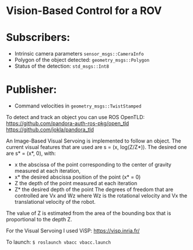 # Vision-Based Control for a ROV



# Subscribers:
* Intrinsic camera parameters `sensor_msgs::CameraInfo`
* Polygon of the object detected: `geometry_msgs::Polygon`
* Status of the detection: `std_msgs::Int8`

# Publisher:
* Command velocities in `geometry_msgs::TwistStamped`


To detect and track an object you can use ROS OpenTLD:   
https://github.com/pandora-auth-ros-pkg/open_tld
https://github.com/jokla/pandora_tld


An Image-Based Visual Servoing is implemented to follow an object. The current visual features that are used are s = (x, log(Z/Z*)). The desired one are s* = (x*, 0), with:

- x the abscissa of the point corresponding to the center of gravity measured at each iteration,
- x* the desired abscissa position of the point (x* = 0)
- Z the depth of the point measured at each iteration
- Z* the desired depth of the point
The degrees of freedom that are controlled are Vx and Wz where Wz is the rotational velocity and Vx the translational velocity of the robot.

The value of Z is estimated from the area of the bounding box that is proportional to the depth Z.

For the Visual Servoing I used ViSP:
https://visp.inria.fr/



To launch:
`$ roslaunch vbacc vbacc.launch`
